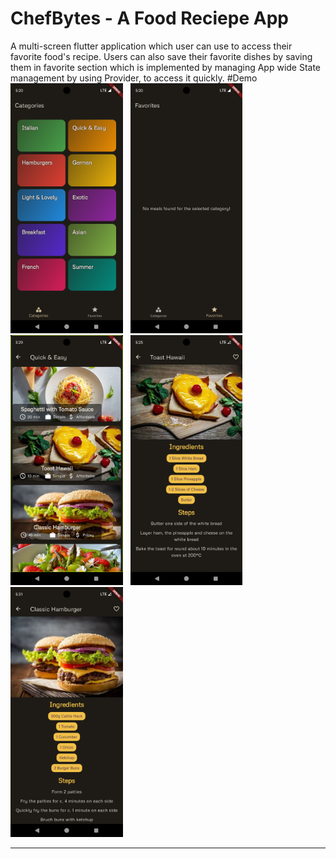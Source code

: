 # ChefBytes - A Food Reciepe App
A multi-screen flutter application which user can use to access their favorite food's recipe. Users can also save their favorite dishes by saving them in favorite section which is implemented by managing App wide State management by using Provider, to access it quickly.
#Demo
&nbsp; <img src="demo/ss1.png" height="400"> &nbsp; <img src="demo/ss2.png" height="400">
&nbsp;  <img src="demo/ss3.png" height="400"> &nbsp; <img src="demo/ss4.png" height="400">&nbsp; <img src="demo/ss5.png" height="400">

---